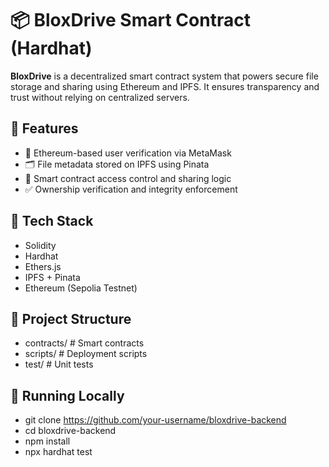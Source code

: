 # 📦 BloxDrive Smart Contract (Hardhat)

**BloxDrive** is a decentralized smart contract system that powers secure file storage and sharing using Ethereum and IPFS. It ensures transparency and trust without relying on centralized servers.

## 🚀 Features

- 🧾 Ethereum-based user verification via MetaMask
- 🗂 File metadata stored on IPFS using Pinata
- 🔐 Smart contract access control and sharing logic
- ✅ Ownership verification and integrity enforcement

## 🔧 Tech Stack

- Solidity
- Hardhat
- Ethers.js
- IPFS + Pinata
- Ethereum (Sepolia Testnet)

## 📁 Project Structure

- contracts/ # Smart contracts
- scripts/ # Deployment scripts
- test/ # Unit tests


## 🧪 Running Locally
- git clone https://github.com/your-username/bloxdrive-backend
- cd bloxdrive-backend
- npm install
- npx hardhat test
